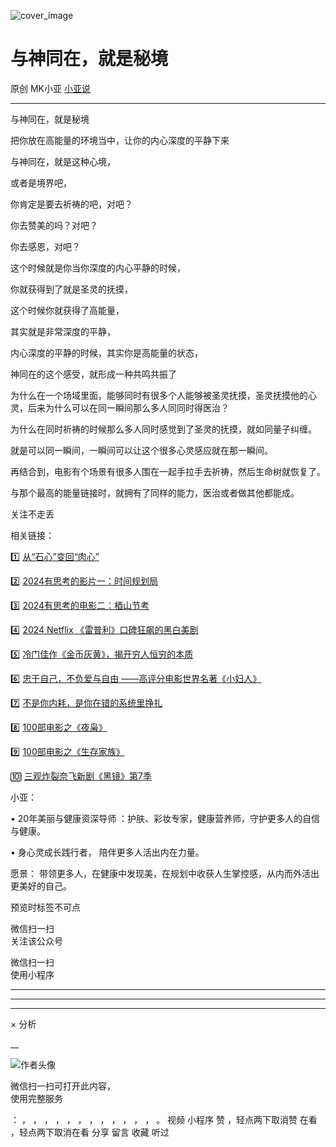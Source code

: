 ![cover_image](https://mmbiz.qpic.cn/mmbiz_jpg/A8SKDch4cJEaWHDgq7glMYRPgvF1Zg3N5AS4rozicGkDPgBiatQ3epoK2CnUEVD6XR1FC8nJ2qdKKd67P7h3q8xg/0?wx_fmt=jpeg)

#  与神同在，就是秘境

原创  MK小亚  [ 小亚说 ](javascript:void\(0\);)

__ _ _ _ _

  

与神同在，就是秘境

  

把你放在高能量的环境当中，让你的内心深度的平静下来

  

与神同在，就是这种心境，

或者是境界吧，

你肯定是要去祈祷的吧，对吧？

你去赞美的吗？对吧？

你去感恩，对吧？

这个时候就是你当你深度的内心平静的时候，

你就获得到了就是圣灵的抚摸，

这个时候你就获得了高能量，

其实就是非常深度的平静，

内心深度的平静的时候，其实你是高能量的状态，

神同在的这个感受，就形成一种共鸣共振了

为什么在一个场域里面，能够同时有很多个人能够被圣灵抚摸，圣灵抚摸他的心灵，后来为什么可以在同一瞬间那么多人同同时得医治？

为什么在同时祈祷的时候那么多人同时感觉到了圣灵的抚摸，就如同量子纠缠。

就是可以同一瞬间，一瞬间可以让这个很多心灵感应就在那一瞬间。

再结合到，电影有个场景有很多人围在一起手拉手去祈祷，然后生命树就恢复了。

  

与那个最高的能量链接时，就拥有了同样的能力，医治或者做其他都能成。

  

  

  

关注不走丢

  

相关链接：  

1️⃣ [ 从“石心”变回“肉心”
](https://mp.weixin.qq.com/s?__biz=MzUxNDAwNTk0MQ==&mid=2247486830&idx=2&sn=098d9c312f07819f4d7b67e50a45ac78&scene=21#wechat_redirect)  

2️⃣ [ 2024有思考的影片一：时间规划局
](https://mp.weixin.qq.com/s?__biz=MzUxNDAwNTk0MQ==&mid=2247485984&idx=1&sn=c6cb9400a3298e1a84249b04a82c717b&scene=21#wechat_redirect)  

3️⃣ [ 2024有思考的电影二：梄山节考
](https://mp.weixin.qq.com/s?__biz=MzUxNDAwNTk0MQ==&mid=2247485988&idx=1&sn=27da54db30abd4ed7e3cb66e453f5408&scene=21#wechat_redirect)  

4️⃣  [ 2024 Netflix 《雷普利》口碑狂飙的黑白美剧
](https://mp.weixin.qq.com/s?__biz=MzUxNDAwNTk0MQ==&mid=2247485202&idx=1&sn=00f63ab97ca349815dae72e9e59454b6&scene=21#wechat_redirect)  

5️⃣ [ 冷门佳作《金币灰黄》，揭开穷人恒穷的本质
](https://mp.weixin.qq.com/s?__biz=MzUxNDAwNTk0MQ==&mid=2247485030&idx=1&sn=67c99dc63d974f62f49ab281059aa1d5&scene=21#wechat_redirect)  

6️⃣  [ 忠于自己，不负爱与自由 ——高评分电影世界名著《小妇人》
](https://mp.weixin.qq.com/s?__biz=MzUxNDAwNTk0MQ==&mid=2247485026&idx=1&sn=05ab95b32468fd5cd68855e80a0c22b4&scene=21#wechat_redirect)  

7️⃣ [ 不是你内耗，是你在错的系统里挣扎
](https://mp.weixin.qq.com/s?__biz=MzUxNDAwNTk0MQ==&mid=2247486642&idx=1&sn=b9dd627851e49392c866944fba4b9590&scene=21#wechat_redirect)  

8️⃣  [ 100部电影之《夜枭》
](https://mp.weixin.qq.com/s?__biz=MzUxNDAwNTk0MQ==&mid=2247484891&idx=1&sn=86c003f4dfc7c910793c627d1c546831&scene=21#wechat_redirect)  

9️⃣  [ 100部电影之《生存家族》
](https://mp.weixin.qq.com/s?__biz=MzUxNDAwNTk0MQ==&mid=2247484700&idx=1&sn=4a697449d89a4953e36683bc37195762&scene=21#wechat_redirect)  

🔟  [ 三观炸裂奈飞新剧《黑镜》第7季
](https://mp.weixin.qq.com/s?__biz=MzUxNDAwNTk0MQ==&mid=2247486086&idx=1&sn=71c3fd4e65e48864307c9f3189ea6c28&scene=21#wechat_redirect)

  

  

小亚：

•  20年美丽与健康资深导师  ：护肤、彩妆专家，健康营养师，守护更多人的自信与健康。

•  身心灵成长践行者，  陪伴更多人活出内在力量。

愿景：  带领更多人，在健康中发现美，在规划中收获人生掌控感，从内而外活出更美好的自己。

  

  

  

  

  

预览时标签不可点

微信扫一扫  
关注该公众号



微信扫一扫  
使用小程序

****



****



****



×  分析

__

![作者头像](http://mmbiz.qpic.cn/mmbiz_png/A8SKDch4cJE0KicTMyrVCx3VLqEgic5sJ1V5QeGZTibG9GLZlSCXSj5ByXNkib5PBrZVMkI41KKxgwE1K9gfypUeRg/0?wx_fmt=png)

微信扫一扫可打开此内容，  
使用完整服务

：  ，  ，  ，  ，  ，  ，  ，  ，  ，  ，  ，  ，  。  视频  小程序  赞  ，轻点两下取消赞  在看  ，轻点两下取消在看
分享  留言  收藏  听过

